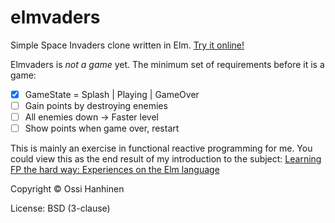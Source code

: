 # elmvaders
Simple Space Invaders clone written in Elm. [Try it online!](https://ohanhi.github.io/elmvaders/)

Elmvaders is *not a game* yet.
The minimum set of requirements before it is a game:
- [x] GameState = Splash | Playing | GameOver
- [ ] Gain points by destroying enemies
- [ ] All enemies down -> Faster level
- [ ] Show points when game over, restart

This is mainly an exercise in functional reactive programming for me.
You could view this as the end result of my introduction to the subject:
[Learning FP the hard way: Experiences on the Elm language](https://gist.github.com/ohanhi/0d3d83cf3f0d7bbea9db)


Copyright &copy; Ossi Hanhinen

License: BSD (3-clause)
